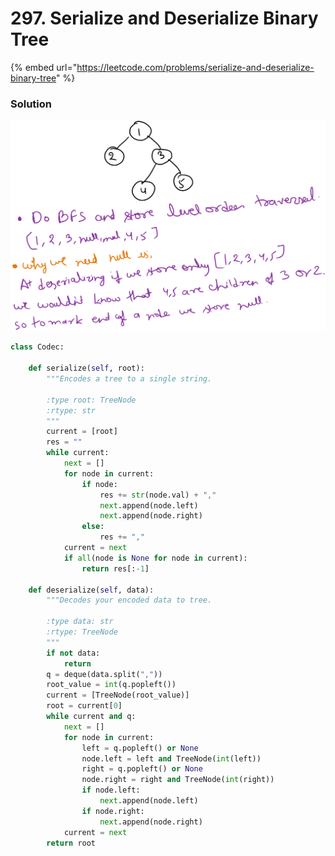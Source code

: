 # 297. Serialize and Deserialize Binary Tree

{% embed url="https://leetcode.com/problems/serialize-and-deserialize-binary-tree" %}

### Solution

<img src="../../../.gitbook/assets/file.drawing (1).svg" alt="" class="gitbook-drawing">

```python
class Codec:

    def serialize(self, root):
        """Encodes a tree to a single string.
        
        :type root: TreeNode
        :rtype: str
        """
        current = [root]
        res = ""
        while current:
            next = []
            for node in current:
                if node:
                    res += str(node.val) + ","
                    next.append(node.left)
                    next.append(node.right)
                else:
                    res += ","
            current = next
            if all(node is None for node in current):
                return res[:-1]

    def deserialize(self, data):
        """Decodes your encoded data to tree.
        
        :type data: str
        :rtype: TreeNode
        """
        if not data:
            return
        q = deque(data.split(","))
        root_value = int(q.popleft())
        current = [TreeNode(root_value)]
        root = current[0]
        while current and q:
            next = []
            for node in current:
                left = q.popleft() or None
                node.left = left and TreeNode(int(left))
                right = q.popleft() or None
                node.right = right and TreeNode(int(right))
                if node.left:
                    next.append(node.left)
                if node.right:
                    next.append(node.right)
            current = next 
        return root
```
